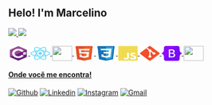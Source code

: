 ## Helo! I'm Marcelino
 <div>
  <a href="https://github.com/MarcelinoRodrigues">
  <img height="180em" src="https://github-readme-stats.vercel.app/api?username=MarcelinoRodrigues&show_icons=true&theme=dark&include_all_commits=true&count_private=true"/>
  <img height="180em" src="https://github-readme-stats.vercel.app/api/top-langs/?username=MarcelinoRodrigues&layout=compact&langs_count=7&theme=dark"/>
</div>
<div style="display: inline_block"><br>
  <img align="center"  height="30" width="40" src="https://raw.githubusercontent.com/devicons/devicon/master/icons/csharp/csharp-original.svg">
  <img align="center" alt="Rafa-React" height="30" width="40" src="https://raw.githubusercontent.com/devicons/devicon/master/icons/react/react-original.svg">
  <img align="center"  height="30" width="40" src="https://icongr.am/devicon/dot-net-original-wordmark.svg?size=128&color=currentColor">
  <img align="center"  height="30" width="40" src="https://raw.githubusercontent.com/devicons/devicon/master/icons/html5/html5-original.svg">
  <img align="center"  height="30" width="40" src="https://raw.githubusercontent.com/devicons/devicon/master/icons/css3/css3-original.svg">
  <img align="center"  height="30" width="40" src="https://raw.githubusercontent.com/devicons/devicon/master/icons/javascript/javascript-plain.svg">
  <img align="center"  height="30" width="40" src="https://raw.githubusercontent.com/devicons/devicon/master/icons/git/git-original.svg">
  <img align="center"  height="30" width="40" src="https://raw.githubusercontent.com/devicons/devicon/master/icons/bootstrap/bootstrap-original.svg">
  <img align="center"  height="30" width="40" src="https://icongr.am/devicon/redis-original-wordmark.svg?size=128&color=currentColor">
  
 
</div>
 
 #### Onde você me encontra!

[![Github](https://img.shields.io/badge/-Github-000?style=flat&logo=Github&logoColor=white)](https://github.com/MarcelinoRodrigues)
[![Linkedin](https://img.shields.io/badge/-LinkedIn-blue?style=flat&logo=Linkedin&logoColor=white)](https://www.linkedin.com/in/MarcelinoRodrigues/)
[![Instagram](https://img.shields.io/badge/-Instagram-c13584?style=flat&labelColor=c13584&logo=instagram&logoColor=white)](https://www.instagram.com/ino_css/)
[![Gmail](https://img.shields.io/badge/Gmail-D14836?style=flat&logo=gmail&logoColor=white)](mailto:marcelino.rodrigues.d.n@gmail.com)
